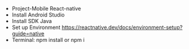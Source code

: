 - Project-Mobile React-native
- Install Android Studio
- Install SDK Java
- Set up Environment https://reactnative.dev/docs/environment-setup?guide=native
- Terminal: npm install or npm i
